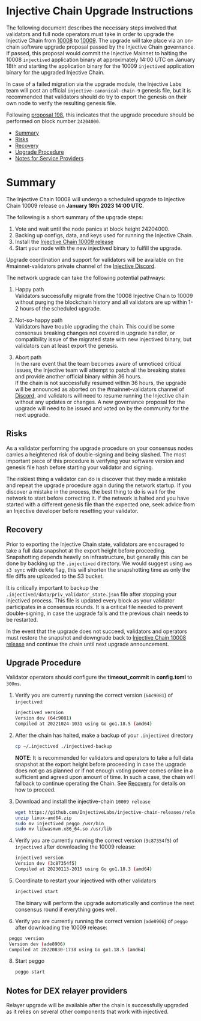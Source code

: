 # Injective Chain Upgrade Instructions

The following document describes the necessary steps involved that validators and full node operators must take in order to upgrade the Injective Chain from [10008](https://github.com/InjectiveLabs/injective-chain-releases/releases/tag/v1.8.0-1668679102) to [10009](https://github.com/InjectiveLabs/injective-chain-releases/releases/tag/v1.9.0-1673640888). The upgrade will take place via an on-chain software upgrade proposal passed by the Injective Chain governance.
If passed, this proposal would commit the Injective Mainnet to halting the 10008 `injectived` application binary at approximately 14:00 UTC on January 18th and starting the application binary for the 10009 `injectived` application binary for the upgraded Injective Chain.

In case of a failed migration via the upgrade module, the Injective Labs team will post an official `injective-canonical-chain-9` genesis file, but it is recommended that validators should do try to export the genesis on their own node to verify the resulting genesis file.

Following [proposal 198](https://hub.injective.network/proposals/198/), this indicates that the upgrade procedure should be performed on block number `24204000`.

- [Summary](#summary)
- [Risks](#risks)
- [Recovery](#recovery)
- [Upgrade Procedure](#upgrade-procedure)
- [Notes for Service Providers](#notes-for-DEX-relayer-providers)

# Summary

The Injective Chain 10008 will undergo a scheduled upgrade to Injective Chain 10009 release on  **January 18th 2023 14:00 UTC**.

The following is a short summary of the upgrade steps:

1. Vote and wait until the node panics at block height 24204000.
2. Backing up configs, data, and keys used for running the Injective Chain.
3. Install the [Injective Chain 10009 release](https://github.com/InjectiveLabs/injective-chain-releases/releases/tag/v1.9.0-1673640888)
4. Start your node with the new injectived binary to fulfill the upgrade.

Upgrade coordination and support for validators will be available on the #mainnet-validators private channel of the [Injective Discord](https://discord.gg/injective).

The network upgrade can take the following potential pathways:
1. Happy path  
Validators successfully migrate from the 10008 Injective Chain to 10009 without purging the blockchain history and all validators are up within 1-2 hours of the scheduled upgrade.

2. Not-so-happy path  
Validators have trouble upgrading the chain. This could be some consensus breaking changes not covered in upgrade handler, or compatibility issue of the migrated state with new injectived binary, but validators can at least export the genesis.

3. Abort path  
In the rare event that the team becomes aware of unnoticed critical issues, the Injective team will attempt to patch all the breaking states and provide another official binary within 36 hours.  
If the chain is not successfully resumed within 36 hours, the upgrade will be announced as aborted on the #mainnet-validators channel of [Discord](https://discord.gg/injective), and validators will need to resume running the Injective chain without any updates or changes. A new governance proposal for the upgrade will need to be issued and voted on by the community for the next upgrade.

## Risks

As a validator performing the upgrade procedure on your consensus nodes carries a heightened risk of
double-signing and being slashed. The most important piece of this procedure is verifying your
software version and genesis file hash before starting your validator and signing.

The riskiest thing a validator can do is discover that they made a mistake and repeat the upgrade
procedure again during the network startup. If you discover a mistake in the process, the best thing
to do is wait for the network to start before correcting it. If the network is halted and you have
started with a different genesis file than the expected one, seek advice from an Injective developer
before resetting your validator.

## Recovery

Prior to exporting the Injective Chain state, validators are encouraged to take a full data snapshot at the
export height before proceeding. Snapshotting depends heavily on infrastructure, but generally this
can be done by backing up the `.injectived` directory. We would suggest using `aws s3 sync` with delete flag, this will shorten the snapshotting time as only the file diffs are uploaded to the S3 bucket.

It is critically important to backup the `.injectived/data/priv_validator_state.json` file after stopping your injectived process. This file is updated every block as your validator participates in a consensus rounds. It is a critical file needed to prevent double-signing, in case the upgrade fails and the previous chain needs to be restarted.

In the event that the upgrade does not succeed, validators and operators must restore the snapshot and downgrade back to [Injective Chain 10008 release](https://github.com/InjectiveLabs/injective-chain-releases/releases/tag/v1.8.0-1668679102) and continue the chain until next upgrade announcement.

## Upgrade Procedure
Validator operators should configure the **timeout_commit** in **config.toml** to `300ms`.

1. Verify you are currently running the correct version (`64c9081`) of `injectived`:
   ```bash
   injectived version
   Version dev (64c9081)
   Compiled at 20221024-1031 using Go go1.18.5 (amd64)
   ```

2. After the chain has halted, make a backup of your `.injectived` directory
    ```bash
    cp ~/.injectived ./injectived-backup
    ```
    **NOTE**: It is recommended for validators and operators to take a full data snapshot at the export
    height before proceeding in case the upgrade does not go as planned or if not enough voting power
    comes online in a sufficient and agreed upon amount of time. In such a case, the chain will fallback
    to continue operating the Chain. See [Recovery](#recovery) for details on how to proceed.

3. Download and install the injective-chain `10009 release`
   ```bash
   wget https://github.com/InjectiveLabs/injective-chain-releases/releases/download/v1.9.0-1673640888/linux-amd64.zip
   unzip linux-amd64.zip
   sudo mv injectived peggo /usr/bin
   sudo mv libwasmvm.x86_64.so /usr/lib
   ```

4. Verify you are currently running the correct version (`3c87354f5`) of `injectived` after downloading the 10009 release:
    ```bash
   injectived version
   Version dev (3c87354f5)
   Compiled at 20230113-2015 using Go go1.18.3 (amd64)
   ```

5. Coordinate to restart your injectived with other validators
   ```bash
   injectived start
   ```
   The binary will perform the upgrade automatically and continue the next consensus round if everything goes well.

6. Verify you are currently running the correct version (`ade8906`) of `peggo` after downloading the 10009 release:
  ```bash
   peggo version
   Version dev (ade8906)
   Compiled at 20220830-1738 using Go go1.18.5 (amd64)
   ```
8. Start peggo
   ```bash
   peggo start
   ```   

## Notes for DEX relayer providers
Relayer upgrade will be available after the chain is successfully upgraded as it relies on several other components that work with injectived.
